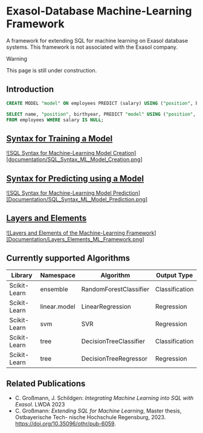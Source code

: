 # Exasol-Database Machine-Learning Framework

A framework for extending SQL for machine learning on Exasol database systems.
This framework is not associated with the Exasol company.

> [!WARNING]  
> This page is still under construction.

## Introduction

```sql
CREATE MODEL "model" ON employees PREDICT (salary) USING ("position", birthyear);
```

```sql
SELECT name, "position", birthyear, PREDICT "model" USING ("position", birthyear)
FROM employees WHERE salary IS NULL;
```

## [Syntax for Training a Model](Documentation/SQL_Syntax_ML_Model_Creation.md)

[![SQL Syntax for Machine-Learning Model Creation][documentation/SQL_Syntax_ML_Model_Creation.png]](Documentation/SQL_Syntax_ML_Model_Creation.md)

## [Syntax for Predicting using a Model](Documentation/SQL_Syntax_ML_Model_Prediction.md)

[![SQL Syntax for Machine-Learning Model Prediction][Documentation/SQL_Syntax_ML_Model_Prediction.png]](Documentation/SQL_Syntax_ML_Model_Prediction.md)

## [Layers and Elements](Documentation/Layers_Elements_ML_Framework.md)

[![Layers and Elements of the Machine-Learning Framework][Documentation/Layers_Elements_ML_Framework.png]](Documentation/Layers_Elements_ML_Framework.md)

## Currently supported Algorithms

| Library      | Namespace    | Algorithm              | Output Type    |
| ------------ | ------------ | ---------------------- | -------------- |
| Scikit-Learn | ensemble     | RandomForestClassifier | Classification |
| Scikit-Learn | linear.model | LinearRegression       | Regression     |
| Scikit-Learn | svm          | SVR                    | Regression     |
| Scikit-Learn | tree         | DecisionTreeClassifier | Classification |
| Scikit-Learn | tree         | DecisionTreeRegressor  | Regression     | 

## Related Publications

- C. Großmann, J. Schildgen: _Integrating Machine Learning into SQL with Exasol_. LWDA 2023
- C. Großmann: _Extending SQL for Machine Learning_, Master thesis, Ostbayerische Tech-
nische Hochschule Regensburg, 2023. https://doi.org/10.35096/othr/pub-6059.
